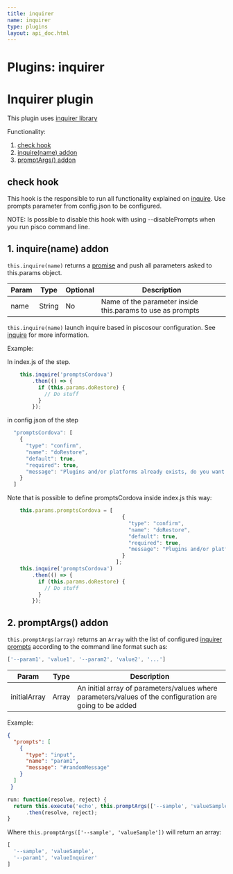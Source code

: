 ```yaml
---
title: inquirer
name: inquirer
type: plugins
layout: api_doc.html
---
```

# Plugins: inquirer


# Inquirer plugin

This plugin uses [inquirer library](https://www.npmjs.com/package/inquirer)

Functionality:

1. [check hook](#check)
1. [inquire(name) addon](#inquire)
1. [promptArgs() addon](#promptArgs)

## <a name="check"></a>check hook

This hook is the responsible to run all functionality explained on [inquire](../guides/06-inquire.md). Use prompts parameter from config.json to be configured.

NOTE: Is possible to disable this hook with using --disablePrompts when you run pisco command line.

## <a name="inquire"></a>1. inquire(name) addon

`this.inquire(name)` returns a [promise](https://developer.mozilla.org/en-US/docs/Web/JavaScript/Reference/Global_Objects/Promise) and push all parameters asked to this.params object.

| Param | Type | Optional | Description |
| --- | --- | --- | --- |
| name | String | No | Name of the parameter inside this.params to use as prompts |


`this.inquire(name)` launch inquire based in piscosour configuration. See [inquire](../guides/06-inquire.md) for more information.

Example:

In index.js of the step.

```javascript
    this.inquire('promptsCordova')
        .then(() => {
          if (this.params.doRestore) {
            // Do stuff
          }
        });
```

in config.json of the step 

```javascript
  "promptsCordova": [
    {
      "type": "confirm",
      "name": "doRestore",
      "default": true,
      "required": true,
      "message": "Plugins and/or platforms already exists, do you want to regenerate it?"
    }
  ]
```

Note that is possible to define promptsCordova inside index.js this way:

```javascript
    this.params.promptsCordova = [
                                     {
                                       "type": "confirm",
                                       "name": "doRestore",
                                       "default": true,
                                       "required": true,
                                       "message": "Plugins and/or platforms already exists, do you want to regenerate it?"
                                     }
                                   ]; 
    this.inquire('promptsCordova')
        .then(() => {
          if (this.params.doRestore) {
            // Do stuff
          }
        });
```



## <a name="promptArgs"></a>2. promptArgs() addon

`this.promptArgs(array)` returns an `Array` with the list of configured [inquirer prompts](../guides/06-inquire.md) according to the command line format such as:

```javascript
['--param1', 'value1', '--param2', 'value2', '...']
```

| Param | Type | Description |
| --- | --- | --- |
| initialArray | Array | An initial array of parameters/values where parameters/values of the configuration are going to be added |

Example:

```json
{
  "prompts": [
    {
      "type": "input",
      "name": "param1",
      "message": "#randomMessage"
    }
  ]
 }
```

```javascript
run: function(resolve, reject) {
  return this.execute('echo', this.promptArgs(['--sample', 'valueSample']))
      .then(resolve, reject);
}
```

Where `this.promptArgs(['--sample', 'valueSample'])` will return an array:

```javascript
[
  '--sample', 'valueSample',
  '--param1', 'valueInquirer'
]
```


